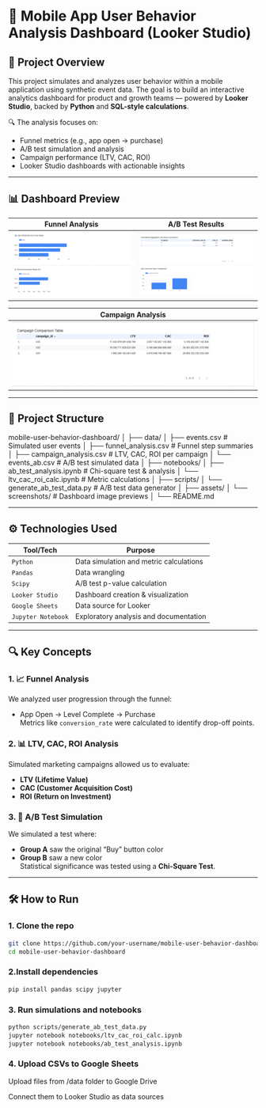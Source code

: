 # 📱 Mobile App User Behavior Analysis Dashboard (Looker Studio)

## 🎯 Project Overview

This project simulates and analyzes user behavior within a mobile application using synthetic event data. The goal is to build an interactive analytics dashboard for product and growth teams — powered by **Looker Studio**, backed by **Python** and **SQL-style calculations**.

🔍 The analysis focuses on:
- Funnel metrics (e.g., app open → purchase)
- A/B test simulation and analysis
- Campaign performance (LTV, CAC, ROI)
- Looker Studio dashboards with actionable insights

---

## 📊 Dashboard Preview

| Funnel Analysis | A/B Test Results |
|-----------------|------------------|
| ![Funnel](assets/screenshots/funnel.png) | ![AB Test](assets/screenshots/ab_test.png) |

| Campaign Analysis |
|------------------|
| ![Campaign](assets/screenshots/campaign.png) |

---

## 🧱 Project Structure

mobile-user-behavior-dashboard/
│
├── data/
│ ├── events.csv # Simulated user events
│ ├── funnel_analysis.csv # Funnel step summaries
│ ├── campaign_analysis.csv # LTV, CAC, ROI per campaign
│ └── events_ab.csv # A/B test simulated data
│
├── notebooks/
│ ├── ab_test_analysis.ipynb # Chi-square test & analysis
│ └── ltv_cac_roi_calc.ipynb # Metric calculations
│
├── scripts/
│ └── generate_ab_test_data.py # A/B test data generator
│
├── assets/
│ └── screenshots/ # Dashboard image previews
│
└── README.md


---

## ⚙️ Technologies Used

| Tool/Tech         | Purpose                                |
|-------------------|----------------------------------------|
| `Python`          | Data simulation and metric calculations |
| `Pandas`          | Data wrangling                         |
| `Scipy`           | A/B test p-value calculation           |
| `Looker Studio`   | Dashboard creation & visualization     |
| `Google Sheets`   | Data source for Looker                 |
| `Jupyter Notebook`| Exploratory analysis and documentation |

---

## 🔍 Key Concepts

### 1. 📈 Funnel Analysis  
We analyzed user progression through the funnel:
- App Open → Level Complete → Purchase  
Metrics like `conversion_rate` were calculated to identify drop-off points.

### 2. 📊 LTV, CAC, ROI Analysis  
Simulated marketing campaigns allowed us to evaluate:
- **LTV (Lifetime Value)**
- **CAC (Customer Acquisition Cost)**
- **ROI (Return on Investment)**

### 3. 🧪 A/B Test Simulation  
We simulated a test where:
- **Group A** saw the original “Buy” button color  
- **Group B** saw a new color  
Statistical significance was tested using a **Chi-Square Test**.

---

## 🛠️ How to Run

### 1. Clone the repo
```bash
git clone https://github.com/your-username/mobile-user-behavior-dashboard.git
cd mobile-user-behavior-dashboard
```

### 2.Install dependencies

```bash
pip install pandas scipy jupyter
```

### 3. Run simulations and notebooks

```bash
python scripts/generate_ab_test_data.py
jupyter notebook notebooks/ltv_cac_roi_calc.ipynb
jupyter notebook notebooks/ab_test_analysis.ipynb

```

### 4. Upload CSVs to Google Sheets

Upload files from /data folder to Google Drive

Connect them to Looker Studio as data sources







